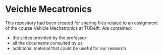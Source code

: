# Veichle Mecatronics
This repository had been created for sharing files related to an assignment of the course Vehicle Mechatronics at TUDelft.
Are contained:
- the slides provided by the professor
- all the documents consulted by us
- additional material that could be useful for our research
